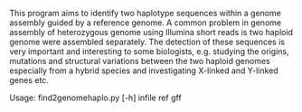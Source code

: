 
This program aims to identify two haplotype sequences within a genome assembly guided by a reference genome. A common problem in genome assembly of heterozygous genome using Illumina short reads is two haploid genome were assembled separately. The detection of these sequences is very important and interesting to some biologists, e.g. studying the origins, mutations and structural variations between the two haploid genomes especially from a hybrid species and investigating X-linked and Y-linked genes etc. 

Usage: find2genomehaplo.py [-h] infile ref gff
